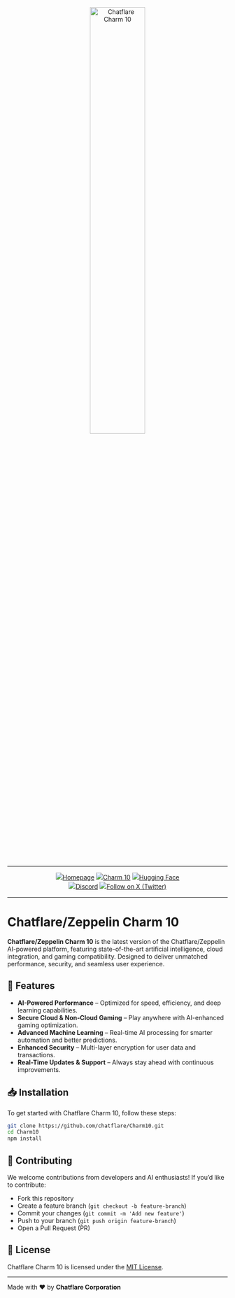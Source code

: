 <!-- markdownlint-disable first-line-h1 -->
<!-- markdownlint-disable html -->
<!-- markdownlint-disable no-duplicate-header -->

<div align="center">
  <img src="https://github.com/chatflare/Charm10/blob/main/assets/logo.svg?raw=true" width="50%" alt="Chatflare Charm 10" />
</div>

<hr>

<div align="center" style="line-height: 1.5;">
  <a href="https://chatflare.com/"><img alt="Homepage"
    src="https://github.com/chatflare/Charm10/blob/main/assets/badge.svg?raw=true"/></a>
  <a href="https://chatflare.com/charm10"><img alt="Charm 10"
    src="https://img.shields.io/badge/⚡%20Charm%2010-Chatflare-ff4500?color=ff4500&logoColor=white"/></a>
  <a href="https://huggingface.co/chatflare-ai"><img alt="Hugging Face"
    src="https://img.shields.io/badge/%F0%9F%A4%97%20Hugging%20Face-Chatflare%20AI-ffc107?color=ffc107&logoColor=white"/></a>
  <br>
  <a href="https://discord.gg/4U2j7W5Gf6"><img alt="Discord"
    src="https://img.shields.io/badge/Discord-Chatflare%20AI-7289da?logo=discord&logoColor=white&style=flat-square"/></a>
  <a href="https://x.com/YCudal30257"><img alt="Follow on X (Twitter)"
    src="https://img.shields.io/badge/Twitter-@YCudal30257-white?logo=x&logoColor=white&style=flat-square"/></a>
</div>

---

# Chatflare/Zeppelin Charm 10

**Chatflare/Zeppelin Charm 10** is the latest version of the Chatflare/Zeppelin AI-powered platform, featuring state-of-the-art artificial intelligence, cloud integration, and gaming compatibility. Designed to deliver unmatched performance, security, and seamless user experience.

## 🚀 Features
- **AI-Powered Performance** – Optimized for speed, efficiency, and deep learning capabilities.
- **Secure Cloud & Non-Cloud Gaming** – Play anywhere with AI-enhanced gaming optimization.
- **Advanced Machine Learning** – Real-time AI processing for smarter automation and better predictions.
- **Enhanced Security** – Multi-layer encryption for user data and transactions.
- **Real-Time Updates & Support** – Always stay ahead with continuous improvements.

## 📥 Installation
To get started with Chatflare Charm 10, follow these steps:

```sh
git clone https://github.com/chatflare/Charm10.git
cd Charm10
npm install
```

## 🤝 Contributing
We welcome contributions from developers and AI enthusiasts! If you’d like to contribute:
- Fork this repository
- Create a feature branch (`git checkout -b feature-branch`)
- Commit your changes (`git commit -m 'Add new feature'`)
- Push to your branch (`git push origin feature-branch`)
- Open a Pull Request (PR)

## 📜 License
Chatflare Charm 10 is licensed under the [MIT License](LICENSE).

---

Made with ❤️ by **Chatflare Corporation**
